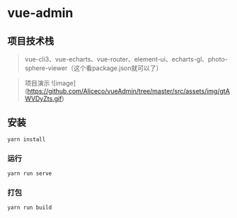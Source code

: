# vue-admin


## 项目技术栈

> vue-cli3、vue-echarts、vue-router、element-ui、echarts-gl、photo-sphere-viewer（这个看package.json就可以了）

> 项目演示
![image] (https://github.com/Aliceco/vueAdmin/tree/master/src/assets/img/gtAWVDyZts.gif)

## 安装
```
yarn install
```

### 运行
```
yarn run serve
```

### 打包
```
yarn run build
```
